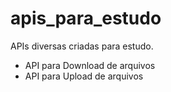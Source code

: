# apis_para_estudo
APIs diversas criadas para estudo.
- API para Download de arquivos
- API para Upload de arquivos
